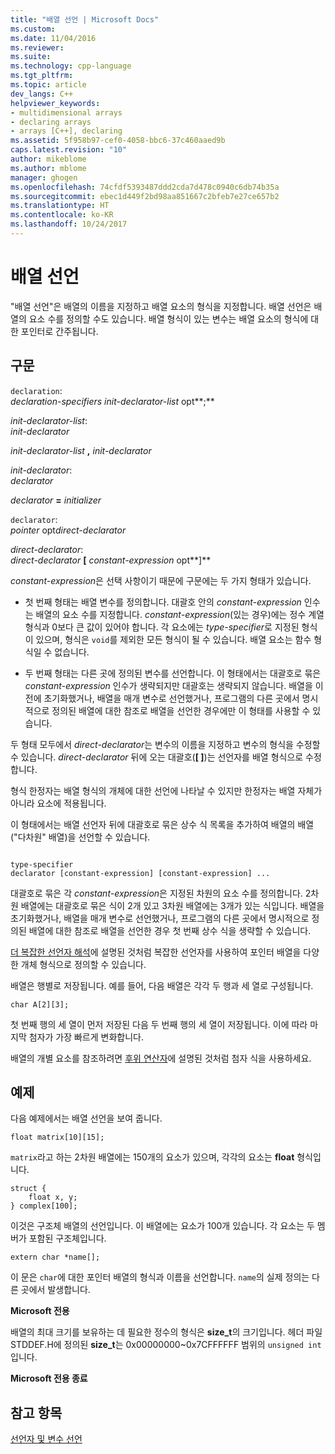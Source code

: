 ```yaml
---
title: "배열 선언 | Microsoft Docs"
ms.custom: 
ms.date: 11/04/2016
ms.reviewer: 
ms.suite: 
ms.technology: cpp-language
ms.tgt_pltfrm: 
ms.topic: article
dev_langs: C++
helpviewer_keywords:
- multidimensional arrays
- declaring arrays
- arrays [C++], declaring
ms.assetid: 5f958b97-cef0-4058-bbc6-37c460aaed9b
caps.latest.revision: "10"
author: mikeblome
ms.author: mblome
manager: ghogen
ms.openlocfilehash: 74cfdf5393487ddd2cda7d478c0940c6db74b35a
ms.sourcegitcommit: ebec1d449f2bd98aa851667c2bfeb7e27ce657b2
ms.translationtype: HT
ms.contentlocale: ko-KR
ms.lasthandoff: 10/24/2017
---
```

# <a name="array-declarations"></a>배열 선언
"배열 선언"은 배열의 이름을 지정하고 배열 요소의 형식을 지정합니다. 배열 선언은 배열의 요소 수를 정의할 수도 있습니다. 배열 형식이 있는 변수는 배열 요소의 형식에 대한 포인터로 간주됩니다.  
  
## <a name="syntax"></a>구문  
 `declaration`:  
 *declaration-specifiers init-declarator-list* opt**;**  
  
 *init-declarator-list*:  
 *init-declarator*  
  
 *init-declarator-list* **,**  *init-declarator*  
  
 *init-declarator*:  
 *declarator*  
  
 *declarator*  **=**  *initializer*  
  
 `declarator`:  
 *pointer* opt*direct-declarator*  
  
 *direct-declarator*:  
 *direct-declarator*  **[**  *constant-expression* opt**]**  
  
 *constant-expression*은 선택 사항이기 때문에 구문에는 두 가지 형태가 있습니다.  
  
-   첫 번째 형태는 배열 변수를 정의합니다. 대괄호 안의 *constant-expression* 인수는 배열의 요소 수를 지정합니다. *constant-expression*(있는 경우)에는 정수 계열 형식과 0보다 큰 값이 있어야 합니다. 각 요소에는 *type-specifier*로 지정된 형식이 있으며, 형식은 `void`를 제외한 모든 형식이 될 수 있습니다. 배열 요소는 함수 형식일 수 없습니다.  
  
-   두 번째 형태는 다른 곳에 정의된 변수를 선언합니다. 이 형태에서는 대괄호로 묶은 *constant-expression* 인수가 생략되지만 대괄호는 생략되지 않습니다. 배열을 이전에 초기화했거나, 배열을 매개 변수로 선언했거나, 프로그램의 다른 곳에서 명시적으로 정의된 배열에 대한 참조로 배열을 선언한 경우에만 이 형태를 사용할 수 있습니다.  
  
 두 형태 모두에서 *direct-declarator*는 변수의 이름을 지정하고 변수의 형식을 수정할 수 있습니다. *direct-declarator* 뒤에 오는 대괄호(**[ ]**)는 선언자를 배열 형식으로 수정합니다.  
  
 형식 한정자는 배열 형식의 개체에 대한 선언에 나타날 수 있지만 한정자는 배열 자체가 아니라 요소에 적용됩니다.  
  
 이 형태에서는 배열 선언자 뒤에 대괄호로 묶은 상수 식 목록을 추가하여 배열의 배열("다차원" 배열)을 선언할 수 있습니다.  
  
```  
  
type-specifier  
declarator [constant-expression] [constant-expression] ...  
```  
  
 대괄호로 묶은 각 *constant-expression*은 지정된 차원의 요소 수를 정의합니다. 2차원 배열에는 대괄호로 묶은 식이 2개 있고 3차원 배열에는 3개가 있는 식입니다. 배열을 초기화했거나, 배열을 매개 변수로 선언했거나, 프로그램의 다른 곳에서 명시적으로 정의된 배열에 대한 참조로 배열을 선언한 경우 첫 번째 상수 식을 생략할 수 있습니다.  
  
 [더 복잡한 선언자 해석](../c-language/interpreting-more-complex-declarators.md)에 설명된 것처럼 복잡한 선언자를 사용하여 포인터 배열을 다양한 개체 형식으로 정의할 수 있습니다.  
  
 배열은 행별로 저장됩니다. 예를 들어, 다음 배열은 각각 두 행과 세 열로 구성됩니다.  
  
```  
char A[2][3];  
```  
  
 첫 번째 행의 세 열이 먼저 저장된 다음 두 번째 행의 세 열이 저장됩니다. 이에 따라 마지막 첨자가 가장 빠르게 변화합니다.  
  
 배열의 개별 요소를 참조하려면 [후위 연산자](../c-language/postfix-operators.md)에 설명된 것처럼 첨자 식을 사용하세요.  
  
## <a name="examples"></a>예제  
 다음 예제에서는 배열 선언을 보여 줍니다.  
  
```  
float matrix[10][15];  
```  
  
 `matrix`라고 하는 2차원 배열에는 150개의 요소가 있으며, 각각의 요소는 **float** 형식입니다.  
  
```  
struct {  
    float x, y;  
} complex[100];  
```  
  
 이것은 구조체 배열의 선언입니다. 이 배열에는 요소가 100개 있습니다. 각 요소는 두 멤버가 포함된 구조체입니다.  
  
```  
extern char *name[];  
```  
  
 이 문은 `char`에 대한 포인터 배열의 형식과 이름을 선언합니다. `name`의 실제 정의는 다른 곳에서 발생합니다.  
  
 **Microsoft 전용**  
  
 배열의 최대 크기를 보유하는 데 필요한 정수의 형식은 **size_t**의 크기입니다. 헤더 파일 STDDEF.H에 정의된 **size_t**는 0x00000000~0x7CFFFFFF 범위의 `unsigned int`입니다.  
  
 **Microsoft 전용 종료**  
  
## <a name="see-also"></a>참고 항목  
 [선언자 및 변수 선언](../c-language/declarators-and-variable-declarations.md)